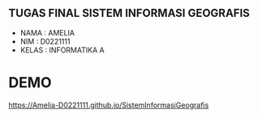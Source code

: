 ## TUGAS FINAL SISTEM INFORMASI GEOGRAFIS
- NAMA  : AMELIA
- NIM   : D0221111
- KELAS : INFORMATIKA A
# DEMO
https://Amelia-D0221111.github.io/SistemInformasiGeografis
